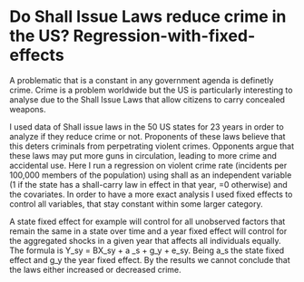 # Do Shall Issue Laws reduce crime in the US? Regression-with-fixed-effects

A problematic that is a constant in any government agenda is definetly crime. Crime is a problem worldwide but the US is particularly interesting to analyse due to the Shall Issue Laws that allow citizens to carry concealed weapons.

I used data of Shall issue laws in the 50 US states for 23 years in order to analyze if they reduce crime or not.
Proponents of these laws believe that this deters criminals from perpetrating violent crimes. Opponents argue that these laws may put more guns in circulation, leading to more crime and accidental use.
Here I run a regression on violent crime rate (incidents per 100,000 members of the population) using shall as an independent variable (1 if the state has a shall-carry law in effect in that year, =0 otherwise) and the covariates. In order to have a more exact analysis I used fixed effects to control all variables, that stay constant within some larger category.

A state fixed effect for example will control for all unobserved factors that remain the same in a state over time and a year fixed effect will control for the aggregated shocks in a given year that affects all individuals equally.
The formula is Y_sy = BX_sy + a _s + g_y + e_sy. Being a_s the state fixed effect and g_y the year fixed effect.
By the results we cannot conclude that the laws either increased or decreased crime.
